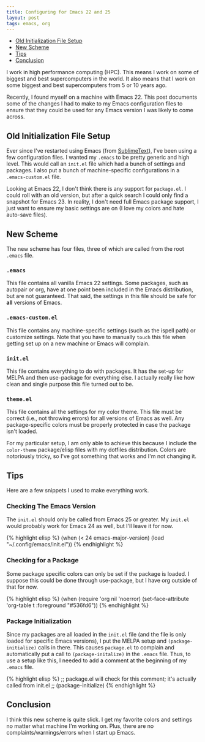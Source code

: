 ```yaml
---
title: Configuring for Emacs 22 and 25
layout: post
tags: emacs, org
---
```


<div id="table-of-contents">
<ul>
<li><a href="#sec-1">Old Initialization File Setup</a></li>
<li><a href="#sec-2">New Scheme</a></li>
<li><a href="#sec-3">Tips</a></li>
<li><a href="#sec-4">Conclusion</a></li>
</ul>
</div>

I work in high performance computing (HPC).
This means I work on some of biggest and best supercomputers in the world.
It also means that I work on some biggest and best supercomputers from 5 or 10 years ago.

Recently, I found myself on a machine with Emacs 22.
This post documents some of the changes I had to make to my Emacs configuration files to ensure that they could be used for any Emacs version I was likely to come across.

## Old Initialization File Setup<a id="sec-1" name="sec-1"></a>

Ever since I've restarted using Emacs (from [SublimeText](http://gonsie.com/blorg/subl-to-emacs.html)), I've been using a few configuration files.
I wanted my `.emacs` to be pretty generic and high level.
This would call an `init.el` file which had a bunch of settings and packages.
I also put a bunch of machine-specific configurations in a `.emacs-custom.el` file.

Looking at Emacs 22, I don't think there is any support for `package.el`.
I could roll with an old version, but after a quick search I could only find a snapshot for Emacs 23.
In reality, I don't need full Emacs package support, I just want to ensure my basic settings are on (I love my colors and hate auto-save files).

## New Scheme<a id="sec-2" name="sec-2"></a>

The new scheme has four files, three of which are called from the root `.emacs` file.

### `.emacs`<a id="sec-2-1" name="sec-2-1"></a>

This file contains all vanilla Emacs 22 settings.
Some packages, such as autopair or org, have at one point been included in the Emacs distribution, but are not guaranteed.
That said, the settings in this file should be safe for **all** versions of Emacs.

### `.emacs-custom.el`<a id="sec-2-2" name="sec-2-2"></a>

This file contains any machine-specific settings (such as the ispell path) or customize settings.
Note that you have to manually `touch` this file when getting set up on a new machine or Emacs will complain.

### `init.el`<a id="sec-2-3" name="sec-2-3"></a>

This file contains everything to do with packages.
It has the set-up for MELPA and then use-package for everything else.
I actually really like how clean and single purpose this file turned out to be.

### `theme.el`<a id="sec-2-4" name="sec-2-4"></a>

This file contains all the settings for my color theme.
This file must be correct (i.e., not throwing errors) for all versions of Emacs as well.
Any package-specific colors must be properly protected in case the package isn't loaded.

For my particular setup, I am only able to achieve this because I include the `color-theme` package/elisp files with my dotfiles distribution.
Colors are notoriously tricky, so I've got something that works and I'm not changing it.

## Tips<a id="sec-3" name="sec-3"></a>

Here are a few snippets I used to make everything work.

### Checking The Emacs Version<a id="sec-3-1" name="sec-3-1"></a>

The `init.el` should only be called from Emacs 25 or greater.
My `init.el` would probably work for Emacs 24 as well, but I'll leave it for now.

{% highlight elisp %}
(when (< 24 emacs-major-version)
  (load "~/.config/emacs/init.el"))
{% endhighlight %}

### Checking for a Package<a id="sec-3-2" name="sec-3-2"></a>

Some package specific colors can only be set if the package is loaded.
I suppose this could be done through use-package, but I have org outside of that for now.

{% highlight elisp %}
(when (require 'org nil 'noerror)
  (set-face-attribute 'org-table t :foreground "#536fd6"))
{% endhighlight %}

### Package Initialization<a id="sec-3-3" name="sec-3-3"></a>

Since my packages are all loaded in the `init.el` file (and the file is only loaded for specific Emacs versions), I put the MELPA setup and `(package-initialize)` calls in there.
This causes `package.el` to complain and automatically put a call to `(package-initalize)` in the `.emacs` file.
Thus, to use a setup like this, I needed to add a comment at the beginning of my `.emacs` file.

{% highlight elisp %}
;; package.el will check for this comment; it's actually called from init.el
;; (package-initialize)
{% endhighlight %}

## Conclusion<a id="sec-4" name="sec-4"></a>

I think this new scheme is quite slick.
I get my favorite colors and settings no matter what machine I'm working on.
Plus, there are no complaints/warnings/errors when I start up Emacs.
